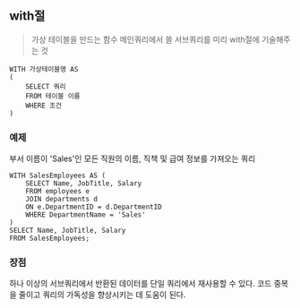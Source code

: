 ## with절

> 가상 테이블을 만드는 함수
> 메인쿼리에서 쓸 서브쿼리를 미리 with절에 기술해주는 것

```
WITH 가상테이블명 AS 
(
	SELECT 쿼리 
	FROM 테이블 이름
	WHERE 조건
)
```

### 예제
부서 이름이 'Sales'인 모든 직원의 이름, 직책 및 급여 정보를 가져오는 쿼리
```
WITH SalesEmployees AS ( 
	SELECT Name, JobTitle, Salary 
	FROM employees e 
	JOIN departments d 
	ON e.DepartmentID = d.DepartmentID 
	WHERE DepartmentName = 'Sales' 
) 
SELECT Name, JobTitle, Salary 
FROM SalesEmployees;
```

### 장점
하나 이상의 서브쿼리에서 반환된 데이터를 단일 쿼리에서 재사용할 수 있다.
코드 중복을 줄이고 쿼리의 가독성을 향상시키는 데 도움이 된다.
